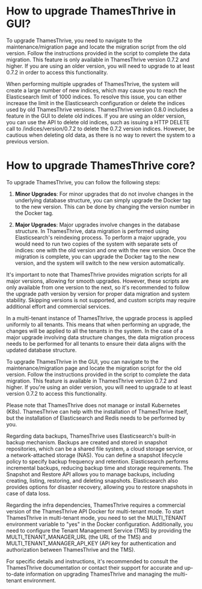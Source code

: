 # How to upgrade ThamesThrive in GUI?

To upgrade ThamesThrive, you need to navigate to the maintenance/migration page and locate the migration script from the old
version. Follow the instructions provided in the script to complete the data migration. This feature is only available
in ThamesThrive version 0.7.2 and higher. If you are using an older version, you will need to upgrade to at least 0.7.2 in
order to access this functionality.

When performing multiple upgrades of ThamesThrive, the system will create a large number of new indices, which may cause you
to reach the Elasticsearch limit of 1000 indices. To resolve this issue, you can either increase the limit in the
Elasticsearch configuration or delete the indices used by old ThamesThrive versions. ThamesThrive version 0.8.0 includes a
feature in the GUI to delete old indices. If you are using an older version, you can use the API to delete old indices,
such as issuing a HTTP DELETE call to /indices/version/0.7.2 to delete the 0.7.2 version indices. However, be cautious
when deleting old data, as there is no way to revert the system to a previous version.

# How to upgrade ThamesThrive core?

To upgrade ThamesThrive, you can follow the following steps:

1. **Minor Upgrades**: For minor upgrades that do not involve changes in the underlying database structure, you can
   simply upgrade the Docker tag to the new version. This can be done by changing the version number in the Docker tag.

2. **Major Upgrades**: Major upgrades involve changes in the database structure. In ThamesThrive, data migration is
   performed using Elasticsearch's reindexing process. To perform a major upgrade, you would need to run two copies of
   the system with separate sets of indices: one with the old version and one with the new version. Once the migration
   is complete, you can upgrade the Docker tag to the new version, and the system will switch to the new version
   automatically.

It's important to note that ThamesThrive provides migration scripts for all major versions, allowing for smooth upgrades.
However, these scripts are only available from one version to the next, so it's recommended to follow the upgrade path
version by version for proper data migration and system stability. Skipping versions is not supported, and custom
scripts may require additional effort and commercial services.

In a multi-tenant instance of ThamesThrive, the upgrade process is applied uniformly to all tenants. This means that when
performing an upgrade, the changes will be applied to all the tenants in the system. In the case of a major upgrade
involving data structure changes, the data migration process needs to be performed for all tenants to ensure their data
aligns with the updated database structure.

To upgrade ThamesThrive in the GUI, you can navigate to the maintenance/migration page and locate the migration script for
the old version. Follow the instructions provided in the script to complete the data migration. This feature is
available in ThamesThrive version 0.7.2 and higher. If you're using an older version, you will need to upgrade to at least
version 0.7.2 to access this functionality.

Please note that ThamesThrive does not manage or install Kubernetes (K8s). ThamesThrive can help with the installation of
ThamesThrive itself, but the installation of Elasticsearch and Redis needs to be performed by you.

Regarding data backups, ThamesThrive uses Elasticsearch's built-in backup mechanism. Backups are created and stored in
snapshot repositories, which can be a shared file system, a cloud storage service, or a network-attached storage (NAS).
You can define a snapshot lifecycle policy to specify backup frequency and retention. Elasticsearch performs incremental
backups, reducing backup time and storage requirements. The Snapshot and Restore API allows you to manage backups,
including creating, listing, restoring, and deleting snapshots. Elasticsearch also provides options for disaster
recovery, allowing you to restore snapshots in case of data loss.

Regarding the infra dependencies, ThamesThrive requires a commercial version of the ThamesThrive API Docker for multi-tenant
mode. To start ThamesThrive in multi-tenant mode, you need to set the MULTI_TENANT environment variable to "yes" in the
Docker configuration. Additionally, you need to configure the Tenant Management Service (TMS) by providing the
MULTI_TENANT_MANAGER_URL (the URL of the TMS) and MULTI_TENANT_MANAGER_API_KEY (API key for authentication and
authorization between ThamesThrive and the TMS).

For specific details and instructions, it's recommended to consult the ThamesThrive documentation or contact their support
for accurate and up-to-date information on upgrading ThamesThrive and managing the multi-tenant environment.
